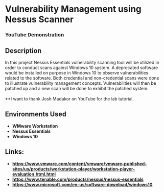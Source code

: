 <h1>Vulnerability Management using Nessus Scanner</h1>

 ### [YouTube Demonstration](https://youtu.be/JhDxiwLyQrE)

<h2>Description</h2>
In this project Nessus Essentials vulnerability scanning tool will be utilized in order to conduct scans against Windows 10 system. A deprecated software would be installed on purpose in Windows 10 to observe vulnerabilities related to the software. Both credential and non-credential scans were done to illustrate vulnerability management concepts. Vulnerabilities will then be patched up and a new scan will be done to exhibit the patched system.
<br />
<br />
</b> **I want to thank Josh Madakor on YouTube for the lab tutorial.</b>
<br />




<h2>Environments Used </h2>

- <b>WMware Workstation 
- <b>Nessus Essentials
- <b>Windows 10 </b> 

<h2>Links:</h2>

- <b>https://www.vmware.com/content/vmware/vmware-published-sites/us/products/workstation-player/workstation-player-evaluation.html.html
- <b>https://www.tenable.com/products/nessus/nessus-essentials
- <b>https://www.microsoft.com/en-us/software-download/windows10

<!--
 ```diff
- text in red
+ text in green
! text in orange
# text in gray
@@ text in purple (and bold)@@
```
--!>
